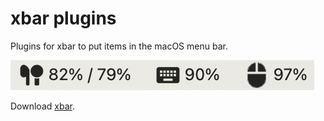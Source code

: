# xbar plugins
Plugins for xbar to put items in the macOS menu bar.

![Example](https://github.com/parautenbach/xbar-plugins/blob/main/example.png)

Download [xbar](https://xbarapp.com/).
